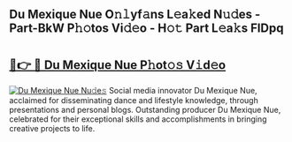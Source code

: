 ## Du Mexique Nue O𝚗𝚕yf𝚊ns L𝚎a𝚔ed N𝚞𝚍es - Part-BkW P𝚑𝚘tos Vi𝚍𝚎o - H𝚘𝚝 Part L𝚎a𝚔s FlDpq

# <h2><a href="http://kf6rqi.oniu.top/?m=Du+Mexique+Nue">🔗👉 🔴 Du Mexique Nue P𝚑ot𝚘𝚜 V𝚒d𝚎o</a></h2>

[![Du Mexique Nue Nu𝚍e𝚜](https://i.imgur.com/0qMVB7G.gif)](http://kf6rqi.oniu.top/?m=Du+Mexique+Nue)
Social media innovator Du Mexique Nue, acclaimed for disseminating dance and lifestyle knowledge, through presentations and personal blogs. Outstanding producer Du Mexique Nue, celebrated for their exceptional skills and accomplishments in bringing creative projects to life.  
